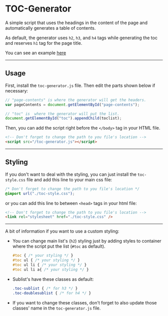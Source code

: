 # TOC-Generator

A simple script that uses the headings in the content of the page and automatically generates a table of contents.

As default, the generator uses `h2`, `h3`, and `h4` tags while generating the toc and reserves `h1` tag for the page title.

You can see an example <a href="https://github.com/caganseyrek/TOC-Generator/blob/main/example.png" target="_blank">here</a>

***

## Usage

First, install the `toc-generator.js` file. Then edit the parts shown below if necessary:

```javascript
// "page-contents" is where the generator will get the headers.
var pageContents = document.getElementById("page-contents");

// "toc" is  where the generator will put the list.
document.getElementById("toc").appendChild(toclist);
```

Then, you can add the script right before the `</body>` tag in your HTML file.

```html
<!-- Don't forget to change the path to you file's location --> 
<script src="/toc-generator.js"></script>
```

***

## Styling

If you don't want to deal with the styling, you can just install the `toc-style.css` file and add this line to your main css file:

```css
/* Don't forget to change the path to you file's location */
@import url("./toc-style.css");
```

or you can add this line to between `<head>` tags in your html file:

```html
<!-- Don't forget to change the path to you file's location --> 
<link rel="stylesheet" href="./toc-style.css" />
```

***

A bit of information if you want to use a custom styling:

 * You can change main list's (`h2`) styling just by adding styles to container where the script put the list (`#toc` as default).
   ```css
   #toc { /* your styling */ }
   #toc ul { /* your styling */ }
   #toc ul li { /* your styling */ }
   #toc ul li a{ /* your styling */ }
   ```
 * Sublist's have these classes as default:
   ```css
   .toc-sublist { /* for h3 */ }
   .toc-doublesublist { /* for h4 */ }
   ```
 * If you want to change these classes, don't forget to also update those classes' name in the `toc-generator.js` file.
